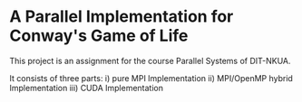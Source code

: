 # A Parallel Implementation for Conway's Game of Life

This project is an assignment for the course Parallel Systems of DIT-NKUA.

It consists of three parts:
  i) pure MPI Implementation 
 ii) MPI/OpenMP hybrid Implementation
iii) CUDA Implementation
